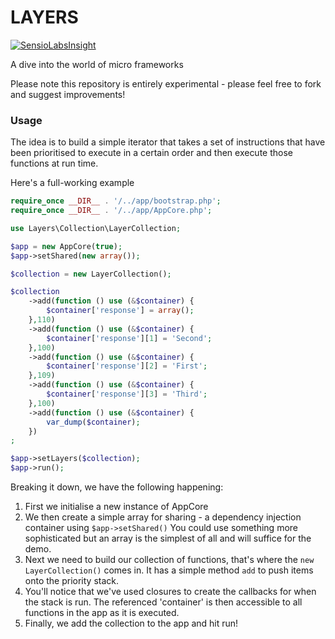 LAYERS
======

[![SensioLabsInsight](https://insight.sensiolabs.com/projects/3a360f7f-4cff-41a8-b4ae-10b1bf031be4/small.png)](https://insight.sensiolabs.com/projects/3a360f7f-4cff-41a8-b4ae-10b1bf031be4)

A dive into the world of micro frameworks

Please note this repository is entirely experimental - please feel free to fork and suggest improvements!


### Usage
The idea is to build a simple iterator that takes a set of instructions that have been prioritised to execute in a certain order and then execute those functions at run time.

Here's a full-working example
```php    
require_once __DIR__ . '/../app/bootstrap.php';
require_once __DIR__ . '/../app/AppCore.php';

use Layers\Collection\LayerCollection;

$app = new AppCore(true);
$app->setShared(new array());

$collection = new LayerCollection();

$collection
    ->add(function () use (&$container) {
        $container['response'] = array();
    },110)
    ->add(function () use (&$container) {
        $container['response'][1] = 'Second';  
    },100)
    ->add(function () use (&$container) {
        $container['response'][2] = 'First';  
    },109)
    ->add(function () use (&$container) {
        $container['response'][3] = 'Third';  
    },100)
    ->add(function () use (&$container) {
        var_dump($container);
    })
;

$app->setLayers($collection);
$app->run();
```
Breaking it down, we have the following happening:
1. First we initialise a new instance of AppCore
2. We then create a simple array for sharing - a dependency injection container using `$app->setShared()` You could use something more sophisticated but an array is the simplest of all and will suffice for the demo.
3. Next we need to build our collection of functions, that's where the `new LayerCollection()` comes in. It has a simple method `add` to push items onto the priority stack.
4. You'll notice that we've used closures to create the callbacks for when the stack is run. The referenced 'container' is then accessible to all functions in the app as it is executed.
5. Finally, we add the collection to the app and hit run!
